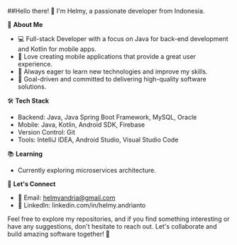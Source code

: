 ##Hello there! 👋 I'm Helmy, a passionate developer from Indonesia.

🚀 **About Me**
- 💻 Full-stack Developer with a focus on Java for back-end development and Kotlin for mobile apps.
- 📱 Love creating mobile applications that provide a great user experience.
- 🌱 Always eager to learn new technologies and improve my skills.
- 🎯 Goal-driven and committed to delivering high-quality software solutions.

🛠 **Tech Stack**
- Backend: Java, Java Spring Boot Framework, MySQL, Oracle
- Mobile: Java, Kotlin, Android SDK, Firebase
- Version Control: Git
- Tools: IntelliJ IDEA, Android Studio, Visual Studio Code

📚 **Learning**
- Currently exploring microservices architecture.

💬 **Let's Connect**
- 📧 Email: helmyandria@gmail.com
- 💼 LinkedIn: linkedin.com/in/helmy.andrianto

Feel free to explore my repositories, and if you find something interesting or have any suggestions, don't hesitate to reach out. Let's collaborate and build amazing software together! 🌟
